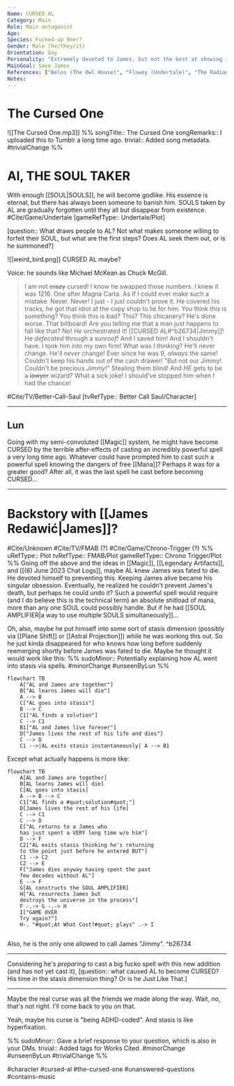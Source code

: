 ```yaml
---
Name: CURSED AL
Category: Main
Role: Main antagonist
Age:
Species: Fucked-up deer?
Gender: Male (he/they/it)
Orientation: Gay
Personality: "Extremely devoted to James, but not the best at showing it"
MainGoal: Save James
References: ["Belos (The Owl House)", "Flowey (Undertale)", "The Radiance (Hollow Knight)", "Chuck McGill (Better Call Saul)"]
Notes:
---
```

# The Cursed One
![[The Cursed One.mp3]]
%%
songTitle:: The Cursed One
songRemarks:: I uploaded this to Tumblr a long time ago.
trivial:: Added song metadata.
#trivialChange 
%%

# Al, THE SOUL TAKER
With enough [[SOUL|SOULS]], he will become godlike. His essence is eternal, but there has always been someone to banish him. SOULS taken by AL are gradually forgotten until they all but disappear from existence. #Cite/Game/Undertale  [gameRefType:: Undertale/Plot]

[question:: What draws people to AL? Not what makes someone willing to forfeit their SOUL, but what are the first steps? Does AL seek them out, or is he summoned?]

![[weird_bird.png]]
CURSED AL maybe?

Voice: he sounds like Michael McKean as Chuck McGill.
>I am not ~~crazy~~ cursed! I know he swapped those numbers. I knew it was 1216. One after Magna Carta. As if I could ever make such a mistake. Never. Never! I just - I just couldn't prove it. He covered his tracks, he got that idiot at the copy shop to lie for him. You think this is something? You think this is bad? This? This chicanery? He's done worse. That billboard! Are you telling me that a man just happens to fall like that? No! *He* orchestrated it! [[CURSED AL#^b26734|Jimmy]]! He *defecated* through a *sunroof*! And I saved him! And I shouldn't have. I took him into my own firm! What was I *thinking*? He'll never change. He'll *never* change! Ever since he was 9, *always* the same! Couldn't keep his hands out of the cash drawer! "But not our Jimmy! Couldn't be precious *Jimmy*!" Stealing them blind! And *HE* gets to be a ~~lawyer~~ wizard? What a sick joke! I should've stopped him when I had the chance!

#Cite/TV/Better-Call-Saul [tvRefType:: Better Call Saul/Character]

---
Lun
--
Going with my semi-convoluted [[Magic]] system, he might have become CURSED by the terrible after-effects of casting an incredibly powerful spell a very long time ago. Whatever could have prompted him to cast such a powerful spell knowing the dangers of free [[Mana]]? Perhaps it was for a greater good? After all, it was the last spell he cast before becoming CURSED...

---

# Backstory with [[James Redawić|James]]?
#Cite/Unknown #Cite/TV/FMAB (?) #Cite/Game/Chrono-Trigger (?)
%%
uRefType:: Plot
tvRefType:: FMAB/Plot
gameRefType:: Chrono Trigger/Plot
%%
Going off the above and the ideas in [[Magic]], [[Legendary Artifacts]], and [[(6) June 2023 Chat Logs]], maybe AL knew James was fated to die. He devoted himself to preventing this. Keeping James alive became his singular obsession. Eventually, he realized he couldn't prevent James's death, but perhaps he could undo it? Such a powerful spell would require (and I do believe this is the technical term) an absolute shitload of mana, more than any one SOUL could possibly handle. But if he had [[SOUL AMPLIFIER|a way to use multiple SOULS simultaneously]]...

Oh, also, maybe he put himself into some sort of stasis dimension (possibly via [[Plane Shift]] or [[Astral Projection]]) while he was working this out. So he just kinda disappeared for who knows how long before suddenly reemerging shortly before James was fated to die. Maybe he thought it would work like this:
%%
sudoMinor:: Potentially explaining how AL went into stasis via spells.
#minorChange #unseenByLun 
%%

```mermaid
flowchart TB
	A["AL and James are together"]
	B["AL learns James will die"]
	A --> B
	C["AL goes into stasis"]
	B --> C
	C1["AL finds a solution"]
	C --> C1
	B1["AL and James live forever"]
	D["James lives the rest of his life and dies"]
	C --> D
	C1 -->|AL exits stasis instantaneously| A --> B1
```

Except what actually happens is more like:

```mermaid
flowchart TB
	A[AL and James are together]
	B[AL learns James will die]
	C[AL goes into stasis]
	A --> B --> C
	C1["AL finds a #quot;solution#quot;"]
	D[James lives the rest of his life]
	C --> C1
	C --> D
	E["AL returns to a James who
	has just spent a VERY long time w/o him"]
	D --> F
	C2["AL exits stasis thinking he's returning
	to the point just before he entered BUT"]
	C1 --> C2
	C2 --> E
	F["James dies anyway having spent the past
	few decades without AL"]
	E --> F
	G[AL constructs the SOUL AMPLIFIER]
	H["AL resurrects James but
	destroys the universe in the process"]
	F -.-> G -.-> H
	I["GAME OVER
	Try again?"]
	H-. "#quot;At What Cost?#quot; plays" .-> I
	
```

Also, he is the only one allowed to call James "Jimmy". ^b26734

---
Considering he's _preparing_ to cast a big fucko spell with this new addition (and has not yet cast it), [question:: what caused AL to become CURSED? His time in the stasis dimension thing? Or is he Just Like That.]

---
Maybe the real curse was all the friends we made along the way. Wait, no, that's not right. I'll come back to you on that.

Yeah, maybe his curse is "being ADHD-coded". And stasis is like hyperfixation.

%%
sudoMinor:: Gave a brief response to your question, which is also in your DMs.
trivial:: Added tags for Works Cited.
#minorChange #unseenByLun #trivialChange 
%%

#character #cursed-al #the-cursed-one #unanswered-questions #contains-music